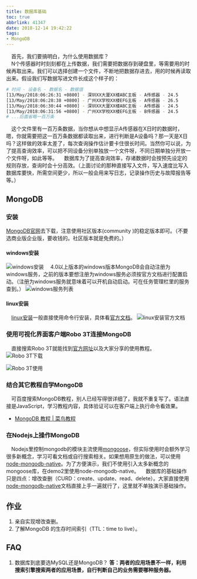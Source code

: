 ```yaml
---
title: 数据库基础
toc: true
abbrlink: 41347
date: 2018-12-14 19:42:22
tags:
- MongoDB
---
```


&emsp;首先，我们要搞明白，为什么使用数据库？  
&emsp;N个传感器时时刻刻都在上传数据，我们需要把数据存到硬盘里，等需要用的时候再取出来。我们可以选择创建一个文件，不断地把数据存进去，用的时候再读取出来。假设我们写数据写进文件长成这个样子的：
```bash
# 时间 - 设备名 - 数据名 - 数据值
[13/May/2018:06:26:31 +0800] - 深圳XX大厦XX楼ABC主板 - A传感器 - 24.5
[13/May/2018:06:28:38 +0800] - 广州XX学校XX楼EFG主板 - A传感器 - 26.5
[13/May/2018:06:30:44 +0800] - 深圳XX大厦XX楼ABC主板 - A传感器 - 24.5
[13/May/2018:06:31:56 +0800] - 广州XX学校XX楼EFG主板 - B传感器 - 24.5
# ...后面省略一百万条
```
&emsp;这个文件里有一百万条数据，当你想从中想显示A传感器在X日时的数据时，嗯，你就需要把这一百万条数据都读取出来，进行判断是A设备吗？那一天是X日吗？这样做的效率太差了，每次查询操作估计要卡住很长时间。当然你可以说，为了提高查询效率，可以把不同设备分别单独放一个文件呀，不同日期单独分开放一个文件呀，如此等等。
&emsp;数据库为了提高查询效率，存诸数据时会按预先设定的规则存放，查询时会十分高效。（上面讨论的那种直接写入文件，写入速度比写入数据库要快，所需空间更少，所以一般会用来写日志，记录操作历史与故障报告等等。）

## MongoDB
### 安装
[MongoDB官网](https://www.mongodb.com/)去下载，注意使用社区版本(community )的稳定版本即可。（不要选商业版企业版，要收钱的。社区版本就是免费的。）
#### windows安装
![windows安装](http://ww1.sinaimg.cn/large/005BIQVbgy1fy9yyj9y3oj31hc0t4jvu.jpg)
&emsp;4.0以上版本的windows版本MongoDB会自动注册为windows服务，之前的版本要想注册为windows服务必须按官方文档进行配置启动。（注册为windows服务就意味着可以开机自动启动。可在任务管理栏里的服务查到。）
![windows服务列表](http://ww1.sinaimg.cn/large/005BIQVbgy1fy9yq9nkg7j30m50kamzt.jpg)

#### linux安装
&emsp;[linux安装](https://docs.mongodb.com/manual/tutorial/install-mongodb-on-red-hat/
)一般直接使用命令行安装，具体看[官方文档](https://docs.mongodb.com/manual/tutorial/install-mongodb-on-red-hat/)。
![linux安装官方文档](http://ww1.sinaimg.cn/large/005BIQVbgy1fy9z260q1nj31hc0t40xm.jpg)

### 使用可视化界面客户端Robo 3T连接MongoDB
&emsp;直接搜索Robo 3T就能找到[官方网址](https://robomongo.org/)以及大家分享的使用教程。
![Robo 3T下载](http://ww1.sinaimg.cn/large/005BIQVbgy1fy9z6ju72tj31hc0t4wi6.jpg)

![Robo 3T使用](http://ww1.sinaimg.cn/large/005BIQVbgy1fy9zexaa3mj31hc0t475z.jpg)

### 结合其它教程自学MongoDB
&emsp;可百度搜索MongoDB教程，别人已经写得很详细了，我就不重复写了。语法直接是JavaScript，学习教程内容，具体验证可以在客户端上执行命令看效果。
- [MongoDB 教程 | 菜鸟教程](http://www.runoob.com/mongodb/mongodb-tutorial.html)


### 在Nodejs上操作MongoDB
&emsp;Nodejs里控制mongodb的模块主流使用[mongoose](https://github.com/Automattic/mongoose)，但实际使用时会额外学习很多新概念，学习可看文档或自行搜索相关。如果想用原生的做法，可以使用[node-mongodb-native](https://github.com/mongodb/node-mongodb-native)。为了方便演示，我们不使用引入太多新概念的mongoose库，在demo2里使用node-mongodb-native。
&emsp;数据库的基础操作只是四点：增改查删（CURD：create、update、read、delete）。大家直接使用[node-mongodb-native](https://github.com/mongodb/node-mongodb-native)文档直接上手一遍就行了，这里就不单独演示基础操作。


## 作业
1. 亲自实现增改查删。
2. 了解MongoDB 的生存时间索引（TTL：time to live）。

## FAQ
1. 数据库到底要选MySQL还是MongoDB？
__答：两者的应用场景不一样，利用搜索引擎搜索两者的应用场景，自行判断自己的业务需要哪种服务器。__
